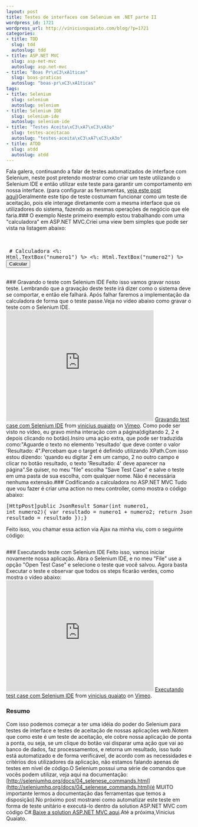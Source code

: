 ```yaml
--- 
layout: post
title: Testes de interfaces com Selenium em .NET parte II
wordpress_id: 1721
wordpress_url: http://viniciusquaiato.com/blog/?p=1721
categories: 
- title: TDD
  slug: tdd
  autoslug: tdd
- title: ASP.NET MVC
  slug: asp-net-mvc
  autoslug: asp.net-mvc
- title: "Boas Pr\xC3\xA1ticas"
  slug: boas-praticas
  autoslug: "boas-pr\xC3\xA1ticas"
tags: 
- title: Selenium
  slug: selenium
  autoslug: selenium
- title: Selenium IDE
  slug: selenium-ide
  autoslug: selenium-ide
- title: "Testes Aceita\xC3\xA7\xC3\xA3o"
  slug: testes-aceitacao
  autoslug: "testes-aceita\xC3\xA7\xC3\xA3o"
- title: ATDD
  slug: atdd
  autoslug: atdd
---
```

Fala galera, continuando a falar de testes automatizados de interface com Selenium, neste post pretendo mostrar como criar um teste utilizando o Selenium IDE e então utilizar este teste para garantir um comportamento em nossa interface. (para configurar as ferramentas, [veja este post aqui](http://viniciusquaiato.com/blog/testes-de-interfaces-com-selenium-em-net/))Geralmente este tipo de teste costumam funcionar como um teste de aceitação, pois ele interage diretamente com a mesma interface que os utilizadores do sistema, fazendo as mesmas operações de negócio que ele faria.### O exemplo
Neste primeiro exemplo estou trabalhando com uma "calculadora" em ASP.NET MVC.Criei uma view bem simples que pode ser vista na listagem abaixo:<pre lang="xml"><head runat="server">    <title>Calculadora</title></head><body>    <div>        # Calculadora
        <%: Html.TextBox("numero1") %>        <%: Html.TextBox("numero2") %>        <input type="button" value="Calcular" id="calcular" />        <span id="resultado"></span>    </div></body></pre>### Gravando o teste com Selenium IDE
Feito isso vamos gravar nosso teste. Lembrando que a gravação deste teste irá dizer como o sistema deve se comportar, e então ele falhará. Após falhar faremos a implementação da calculadora de forma que o teste passe.Veja no vídeo abaixo como gravar o teste com o Selenium IDE.<iframe src="http://player.vimeo.com/video/15617285" width="400" height="300" frameborder="0"></iframe>
[Gravando test case com Selenium IDE](http://vimeo.com/15617285) from [vinicius quaiato](http://vimeo.com/user2557055) on [Vimeo](http://vimeo.com).
Como pode ser visto no vídeo, eu gravo minha interação com a página(digitando 2, 2 e depois clicando no botão).Insiro uma ação extra, que pode ser traduzida como:"Aguarde o texto no elemento 'resultado' que deve conter o valor 'Resultado: 4".Percebam que o target é definido utilizando XPath.Com isso estou dizendo: 'quando eu digitar 2 em um campo, 2 no outro campo e clicar no botão resultado, o texto 'Resultado: 4' deve aparecer na página".Se quiser, no meu "file" escolha "Save Test Case" e salve o teste em uma pasta de sua escolha, com qualquer nome. Não é necessária nenhuma extensão.### Codificando a calculadora no ASP.NET MVC
Tudo que vou fazer é criar uma action no meu controller, como mostra o código abaixo:<pre lang="csharp">[HttpPost]public JsonResult Somar(int numero1, int numero2){    var resultado = numero1 + numero2;    return Json(new { resultado = resultado });}</pre>Feito isso, vou chamar essa action via Ajax na minha viu, com o seguinte código:<pre lang="javascript"><script>    $(document).ready(function () {        $("#calcular").click(function () {            var num1 = $("#numero1").val();            var num2 = $("#numero2").val();            $.post("Calculadora/Somar/", { numero1: num1, numero2: num2 }, function (data) {                $("#resultado").html("Resultado: " + data.resultado);            }, "json");        });    });</script></pre>### Executando teste com Selenium IDE
Feito isso, vamos iniciar novamente nossa aplicação. Abra o Selenium IDE, e no meu "File" use a opção "Open Test Case" e selecione o teste que você salvou. Agora basta Executar o teste e observar que todos os steps ficarão verdes, como mostra o vídeo abaixo:<iframe src="http://player.vimeo.com/video/15617687" width="400" height="300" frameborder="0"></iframe>
[Executando test case com Selenium IDE](http://vimeo.com/15617687) from [vinicius quaiato](http://vimeo.com/user2557055) on [Vimeo](http://vimeo.com).
### Resumo
Com isso podemos começar a ter uma idéia do poder do Selenium para testes de interface e testes de aceitação de nossas aplicações web.Notem que como este é um teste de aceitação, ele cobre nossa aplicação de ponta a ponta, ou seja, se um clique do botão vai disparar uma ação que vai ao banco de dados, faz processamentos, e retorna um resultado, isso tudo está automatizado e de forma verificável, de acordo com as necessidades e critérios dos utilizadores da aplicação, não estamos falando apenas de testes em nível de código.O Selenium possui uma série de comandos que vocês podem utilizar, veja aqui na documentação:[http://seleniumhq.org/docs/04_selenese_commands.html](http://seleniumhq.org/docs/04_selenese_commands.html)(é MUITO importante lermos a documentação das ferramentas que temos a disposição).No próximo post mostrarei como automatizar este teste em forma de teste unitário e executá-lo dentro da solution ASP.NET MVC com código C#.[Baixe a solution ASP.NET MVC aqui](http://viniciusquaiato.com/files/codesamples/MVC/MvcCalculadoraSelenium.zip).Até a próxima,Vinicius Quaiato.
